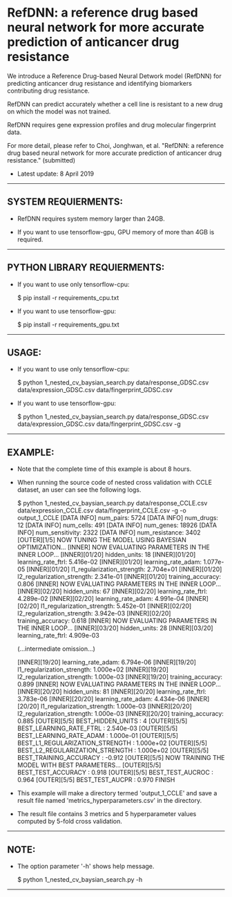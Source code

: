 # RefDNN: a reference drug based neural network for more accurate prediction of anticancer drug resistance

We introduce a Reference Drug-based Neural Detwork model (RefDNN) for predicting anticancer drug resistance and identifying biomarkers contributing drug resistance.

RefDNN can predict accurately whether a cell line is resistant to a new drug on which the model was not trained.

RefDNN requires gene expression profiles and drug molecular fingerprint data.

For more detail, please refer to Choi, Jonghwan, et al. "RefDNN: a reference drug based neural network for more accurate prediction of anticancer drug resistance." (submitted)


* Latest update: 8 April 2019

--------------------------------------------------------------------------------------------
## SYSTEM REQUIERMENTS: 

- RefDNN requires system memory larger than 24GB.

- If you want to use tensorflow-gpu, GPU memory of more than 4GB is required.


--------------------------------------------------------------------------------------------
## PYTHON LIBRARY REQUIERMENTS:

- If you want to use only tensorflow-cpu:

	$ pip install -r requirements_cpu.txt
	
- If you want to use tensorflow-gpu:

	$ pip install -r requirements_gpu.txt

--------------------------------------------------------------------------------------------
## USAGE: 

- If you want to use only tensorflow-cpu:

	$ python 1_nested_cv_baysian_search.py data/response_GDSC.csv data/expression_GDSC.csv data/fingerprint_GDSC.csv
	
- If you want to use tensorflow-gpu:

	$ python 1_nested_cv_baysian_search.py data/response_GDSC.csv data/expression_GDSC.csv data/fingerprint_GDSC.csv -g

--------------------------------------------------------------------------------------------
## EXAMPLE:

- Note that the complete time of this example is about 8 hours.

- When running the source code of nested cross validation with CCLE dataset, an user can see the following logs.

	$ python 1_nested_cv_baysian_search.py data/response_CCLE.csv data/expression_CCLE.csv data/fingerprint_CCLE.csv -g -o output_1_CCLE
	[DATA INFO] num_pairs: 5724
	[DATA INFO] num_drugs: 12
	[DATA INFO] num_cells: 491
	[DATA INFO] num_genes: 18926
	[DATA INFO] num_sensitivity: 2322
	[DATA INFO] num_resistance: 3402
	[OUTER][1/5] NOW TUNING THE MODEL USING BAYESIAN OPTIMIZATION...
	[INNER] NOW EVALUATING PARAMETERS IN THE INNER LOOP...
	[INNER][01/20] hidden_units: 18
	[INNER][01/20] learning_rate_ftrl: 5.416e-02
	[INNER][01/20] learning_rate_adam: 1.077e-05
	[INNER][01/20] l1_regularization_strength: 2.704e+01
	[INNER][01/20] l2_regularization_strength: 2.341e-01
	[INNER][01/20] training_accuracy: 0.806
	[INNER] NOW EVALUATING PARAMETERS IN THE INNER LOOP...
	[INNER][02/20] hidden_units: 67
	[INNER][02/20] learning_rate_ftrl: 4.289e-02
	[INNER][02/20] learning_rate_adam: 4.991e-04
	[INNER][02/20] l1_regularization_strength: 5.452e-01
	[INNER][02/20] l2_regularization_strength: 3.942e-03
	[INNER][02/20] training_accuracy: 0.618
	[INNER] NOW EVALUATING PARAMETERS IN THE INNER LOOP...
	[INNER][03/20] hidden_units: 28
	[INNER][03/20] learning_rate_ftrl: 4.909e-03
	
	(...intermediate omission...)
	
	[INNER][19/20] learning_rate_adam: 6.794e-06
	[INNER][19/20] l1_regularization_strength: 1.000e+02
	[INNER][19/20] l2_regularization_strength: 1.000e-03
	[INNER][19/20] training_accuracy: 0.899
	[INNER] NOW EVALUATING PARAMETERS IN THE INNER LOOP...
	[INNER][20/20] hidden_units: 81
	[INNER][20/20] learning_rate_ftrl: 3.783e-06
	[INNER][20/20] learning_rate_adam: 4.434e-06
	[INNER][20/20] l1_regularization_strength: 1.000e-03
	[INNER][20/20] l2_regularization_strength: 1.000e-03
	[INNER][20/20] training_accuracy: 0.885
	[OUTER][5/5] BEST_HIDDEN_UNITS : 4
	[OUTER][5/5] BEST_LEARNING_RATE_FTRL : 2.540e-03
	[OUTER][5/5] BEST_LEARNING_RATE_ADAM : 1.000e-01
	[OUTER][5/5] BEST_L1_REGULARIZATION_STRENGTH : 1.000e+02
	[OUTER][5/5] BEST_L2_REGULARIZATION_STRENGTH : 1.000e+02
	[OUTER][5/5] BEST_TRAINING_ACCURACY : -0.912
	[OUTER][5/5] NOW TRAINING THE MODEL WITH BEST PARAMETERS...
	[OUTER][5/5] BEST_TEST_ACCURACY : 0.918
	[OUTER][5/5] BEST_TEST_AUCROC : 0.964
	[OUTER][5/5] BEST_TEST_AUCPR : 0.970
	FINISH

- This example will make a directory termed 'output_1_CCLE' and save a result file named 'metrics_hyperparameters.csv' in the directory.

- The result file contains 3 metrics and 5 hyperparameter values computed by 5-fold cross validation.

--------------------------------------------------------------------------------------------
## NOTE:

- The option parameter '-h' shows help message.

	$ python 1_nested_cv_baysian_search.py -h


--------------------------------------------------------------------------------------------
